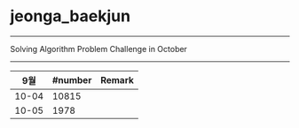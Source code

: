 # jeonga_baekjun

---

Solving Algorithm Problem Challenge in October

---

| 9월    | #number | Remark |
| ----- | ------- | ------ |
| 10-04 | 10815   |        |
| 10-05 | 1978    |        |
